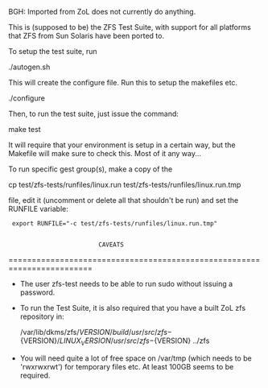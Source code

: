 
BGH: Imported from ZoL does not currently do anything.

This is (supposed to be) the ZFS Test Suite, with support for all platforms
that ZFS from Sun Solaris have been ported to.


To setup the test suite, run

   ./autogen.sh

This will create the configure file. Run this to setup the makefiles etc.

   ./configure

Then, to run the test suite, just issue the command:

   make test

It will require that your environment is setup in a certain way, but
the Makefile will make sure to check this. Most of it any way...

To run specific gest group(s), make a copy of the

   cp test/zfs-tests/runfiles/linux.run test/zfs-tests/runfiles/linux.run.tmp

file, edit it (uncomment or delete all that shouldn't be run) and set
the RUNFILE variable:

     export RUNFILE="-c test/zfs-tests/runfiles/linux.run.tmp"


                             CAVEATS
========================================================================
* The user zfs-test needs to be able to run sudo without issuing a
  password.

* To run the Test Suite, it is also required that you have a built ZoL
  zfs repository in:

	/var/lib/dkms/zfs/${VERSION}/build
	/usr/src/zfs-${VERSION}/${LINUX_VERSION}
	/usr/src/zfs-${VERSION}
	../zfs

* You will need quite a lot of free space on /var/tmp (which needs
  to be 'rwxrwxrwt') for temporary files etc. At least 100GB seems
  to be required.
